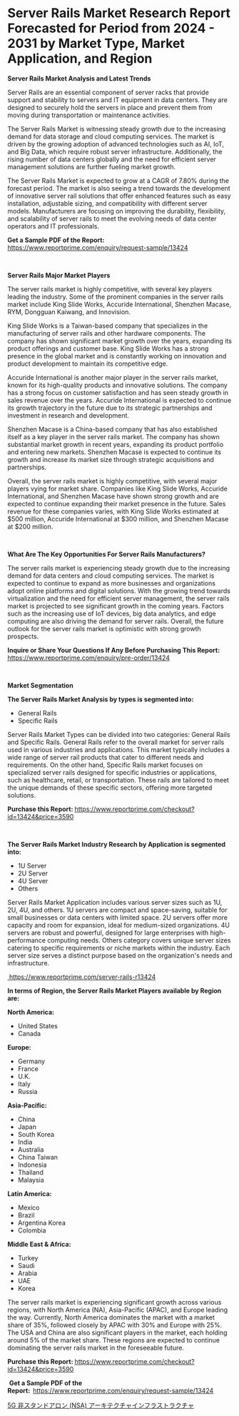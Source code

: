 <p><h1>Server Rails Market Research Report Forecasted for Period from 2024 -  2031 by Market Type, Market Application, and Region</h1></p><p><strong>Server Rails Market Analysis and Latest Trends</strong></p>
<p><p>Server Rails are an essential component of server racks that provide support and stability to servers and IT equipment in data centers. They are designed to securely hold the servers in place and prevent them from moving during transportation or maintenance activities.</p><p>The Server Rails Market is witnessing steady growth due to the increasing demand for data storage and cloud computing services. The market is driven by the growing adoption of advanced technologies such as AI, IoT, and Big Data, which require robust server infrastructure. Additionally, the rising number of data centers globally and the need for efficient server management solutions are further fueling market growth.</p><p>The Server Rails Market is expected to grow at a CAGR of 7.80% during the forecast period. The market is also seeing a trend towards the development of innovative server rail solutions that offer enhanced features such as easy installation, adjustable sizing, and compatibility with different server models. Manufacturers are focusing on improving the durability, flexibility, and scalability of server rails to meet the evolving needs of data center operators and IT professionals.</p></p>
<p><strong>Get a Sample PDF of the Report:&nbsp;</strong> <a href="https://www.reportprime.com/enquiry/request-sample/13424">https://www.reportprime.com/enquiry/request-sample/13424</a></p>
<p>&nbsp;</p>
<p><strong>Server Rails Major Market Players</strong></p>
<p><p>The server rails market is highly competitive, with several key players leading the industry. Some of the prominent companies in the server rails market include King Slide Works, Accuride International, Shenzhen Macase, RYM, Dongguan Kaiwang, and Innovision.</p><p>King Slide Works is a Taiwan-based company that specializes in the manufacturing of server rails and other hardware components. The company has shown significant market growth over the years, expanding its product offerings and customer base. King Slide Works has a strong presence in the global market and is constantly working on innovation and product development to maintain its competitive edge.</p><p>Accuride International is another major player in the server rails market, known for its high-quality products and innovative solutions. The company has a strong focus on customer satisfaction and has seen steady growth in sales revenue over the years. Accuride International is expected to continue its growth trajectory in the future due to its strategic partnerships and investment in research and development.</p><p>Shenzhen Macase is a China-based company that has also established itself as a key player in the server rails market. The company has shown substantial market growth in recent years, expanding its product portfolio and entering new markets. Shenzhen Macase is expected to continue its growth and increase its market size through strategic acquisitions and partnerships.</p><p>Overall, the server rails market is highly competitive, with several major players vying for market share. Companies like King Slide Works, Accuride International, and Shenzhen Macase have shown strong growth and are expected to continue expanding their market presence in the future. Sales revenue for these companies varies, with King Slide Works estimated at $500 million, Accuride International at $300 million, and Shenzhen Macase at $200 million.</p></p>
<p>&nbsp;</p>
<p><strong>What Are The Key Opportunities For Server Rails Manufacturers?</strong></p>
<p><p>The server rails market is experiencing steady growth due to the increasing demand for data centers and cloud computing services. The market is expected to continue to expand as more businesses and organizations adopt online platforms and digital solutions. With the growing trend towards virtualization and the need for efficient server management, the server rails market is projected to see significant growth in the coming years. Factors such as the increasing use of IoT devices, big data analytics, and edge computing are also driving the demand for server rails. Overall, the future outlook for the server rails market is optimistic with strong growth prospects.</p></p>
<p><strong>Inquire or Share Your Questions If Any Before Purchasing This Report:</strong> <a href="https://www.reportprime.com/enquiry/pre-order/13424">https://www.reportprime.com/enquiry/pre-order/13424</a></p>
<p>&nbsp;</p>
<p><strong>Market Segmentation</strong></p>
<p><strong>The Server Rails Market Analysis by types is segmented into:</strong></p>
<p><ul><li>General Rails</li><li>Specific Rails</li></ul></p>
<p><p>Server Rails Market Types can be divided into two categories: General Rails and Specific Rails. General Rails refer to the overall market for server rails used in various industries and applications. This market typically includes a wide range of server rail products that cater to different needs and requirements. On the other hand, Specific Rails market focuses on specialized server rails designed for specific industries or applications, such as healthcare, retail, or transportation. These rails are tailored to meet the unique demands of these specific sectors, offering more targeted solutions.</p></p>
<p><strong>Purchase this Report:&nbsp;</strong><a href="https://www.reportprime.com/checkout?id=13424&price=3590">https://www.reportprime.com/checkout?id=13424&price=3590</a></p>
<p>&nbsp;</p>
<p><strong>The Server Rails Market Industry Research by Application is segmented into:</strong></p>
<p><ul><li>1U Server</li><li>2U Server</li><li>4U Server</li><li>Others</li></ul></p>
<p><p>Server Rails Market Application includes various server sizes such as 1U, 2U, 4U, and others. 1U servers are compact and space-saving, suitable for small businesses or data centers with limited space. 2U servers offer more capacity and room for expansion, ideal for medium-sized organizations. 4U servers are robust and powerful, designed for large enterprises with high-performance computing needs. Others category covers unique server sizes catering to specific requirements or niche markets within the industry. Each server size serves a distinct purpose based on the organization's needs and infrastructure.</p></p>
<p><a href="https://www.reportprime.com/server-rails-r13424">&nbsp;https://www.reportprime.com/server-rails-r13424</a></p>
<p><strong>In terms of Region, the Server Rails Market Players available by Region are:</strong></p>
<p>
    <p> <strong> North America: </strong>
        <ul>
            <li>United States</li>
            <li>Canada</li>
        </ul>
        </p> 
    <p> <strong> Europe: </strong>
        <ul>
            <li>Germany</li>
            <li>France</li>
            <li>U.K.</li>
            <li>Italy</li>
            <li>Russia</li>
        </ul>
        </p> 
    <p> <strong> Asia-Pacific: </strong>
        <ul>
            <li>China</li>
            <li>Japan</li>
            <li>South Korea</li>
            <li>India</li>
            <li>Australia</li>
            <li>China Taiwan</li>
            <li>Indonesia</li>
            <li>Thailand</li>
            <li>Malaysia</li>
        </ul>
        </p> 
    <p> <strong> Latin America: </strong>
        <ul>
            <li>Mexico</li>
            <li>Brazil</li>
            <li>Argentina Korea</li>
            <li>Colombia</li>
        </ul>
        </p> 
    <p> <strong> Middle East & Africa: </strong>
        <ul>
            <li>Turkey</li>
            <li>Saudi</li>
            <li>Arabia</li>
            <li>UAE</li>
            <li>Korea</li>
        </ul>
    </p>
    </p>
<p><p>The server rails market is experiencing significant growth across various regions, with North America (NA), Asia-Pacific (APAC), and Europe leading the way. Currently, North America dominates the market with a market share of 35%, followed closely by APAC with 30% and Europe with 25%. The USA and China are also significant players in the market, each holding around 5% of the market share. These regions are expected to continue dominating the server rails market in the foreseeable future.</p></p>
<p><strong>Purchase this Report: </strong><a href="https://www.reportprime.com/checkout?id=13424&price=3590">https://www.reportprime.com/checkout?id=13424&price=3590</a></p>
<p>&nbsp;<strong>Get a Sample PDF of the Report:&nbsp;&nbsp;</strong><a href="https://www.reportprime.com/enquiry/request-sample/13424">https://www.reportprime.com/enquiry/request-sample/13424</a></p>
<p><strong></strong></p>
<p><p><a href="https://github.com/TerrellConn/Market-Research-Report-List-1/blob/main/924756880275.md">5G 非スタンドアロン (NSA) アーキテクチャインフラストラクチャ</a></p></p>